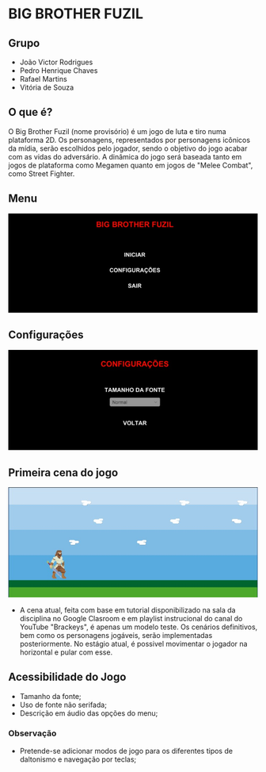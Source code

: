 # BIG BROTHER FUZIL

## Grupo 
* João Victor Rodrigues
* Pedro Henrique Chaves
* Rafael Martins
* Vitória de Souza 

## O que é?

O Big Brother Fuzil (nome provisório) é um jogo de luta e tiro numa plataforma 2D. Os personagens, representados por personagens icônicos da mídia, serão escolhidos pelo jogador, sendo o objetivo do jogo acabar com as vidas do adversário. A dinâmica do jogo será baseada tanto em jogos de plataforma como Megamen quanto em jogos de "Melee Combat", como Street Fighter.

## Menu
![image](Menu.jpeg)


## Configurações
![image](Configuracoes.jpeg)

## Primeira cena do jogo
![image](TelaJogo.jpeg)
* A cena atual, feita com base em tutorial disponibilizado na sala da disciplina no Google Clasroom e em playlist instrucional do canal do YouTube "Brackeys", é apenas um modelo teste. Os cenários definitivos, bem como os personagens jogáveis, serão implementadas posteriormente. No estágio atual, é possivel movimentar o jogador na horizontal e pular com esse.

## Acessibilidade do Jogo
* Tamanho da fonte;
* Uso de fonte não serifada; 
* Descrição em áudio das opções do menu;

### Observação
* Pretende-se adicionar modos de jogo para os diferentes tipos de daltonismo e navegação por teclas;

